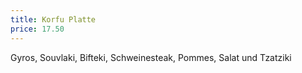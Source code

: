 ```yaml
---
title: Korfu Platte
price: 17.50
---
```


Gyros, Souvlaki, Bifteki, Schweinesteak, Pommes, Salat und Tzatziki
